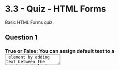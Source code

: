 # 3.3 - Quiz - HTML Forms
Basic HTML Forms quiz.

## Question 1

### True or False: You can assign default text to a <textarea> element by adding text between the opening and closing <textarea> tags.

- a. true    

- b. false

## Question 2

### What attribute should you add to a <input> element if you want to ensure that users provide a response?

- a. min    

- b. pattern

- c. maxlength

- d. required   

## Question 3

### What is a benefit of implementing client-side validation?

- a. It speeds up the browser for a better user experience.

- b. It allows you to select what browsers can load your site.

- c. It saves us time from having to send information to the server and wait for the server to respond.   

- d. Client-side validation creates a fake server to check user-provided data.

## Question 4

### What is an appropriate scenario for using an <input> element with the type set to "radio"?

- a. When you want users to type in a combination of numbers and characters.

- b. When you want to present users with multiple options and have them choose ANY amount they want.

- c. When you want to hone in on a specific frequency known to the server.

- d. When you want to present users with multiple options and have them choose ONLY ONE.    

## Question 5

### How are radio buttons different from checkboxes?

- a. There is no difference, both are used interchangeably.

- b. Radio buttons cannot be inserted into a form, but checkboxes can.

- c. You can select multiple checkboxes but only one radio button.   

- d. Checkboxes can have labels but radio buttons cannot.

## Question 6

### Why does the code provided not create a working <datalist> element?
```
<form action="/quiz.html" method="POST">
  <label for="choice">What's wrong with this code?</label>
  <input id="choice" type="text" name="find-the-answer">
  <datalist id="menu-options">
      <option value="one"></option>
      <option value="two"></option>
      <option value="three"></option>
  </datalist>
</form>
```
- a. The ordering of the ```<input>```‘s attributes is not correct.

- b. The ```<input>```‘s ```type``` attribute should be set to ```"datalist"```.

- c. The ```<input>``` doesn’t have a list attribute to associate itself with the ```<datalist>```.   

- d. There are not enough options in the ```<datalist>``` element to filter through.

## Question 7

### What is a benefit of using the <label> element?

- a. Clicking on the ```<label>``` element clears the value of the ```<input>``` element.

- b. The ```<label>``` element will autofill the field of the associated ```<input>``` element.

- c. Clicking on the ```<label>``` element will focus on the text field of the associated ```<input>``` element.   

- d. The ```<label>``` element validates the value of the ```<input>``` element. 

## Question 8

### Based on the code provided, why will the information from the first ```<input>``` element NOT be sent to ```/processing.html``` when the form is submitted?
```
<form action="/processing.html" method="GET">
  <input type="text" id="username">
  <input type="submit" value="submit"> 
</form>
```
- a. The first ```<input>``` element is missing a ```<label>```.

- b. The ```<form>``` element is missing a submit button.

- c. The first ```<input>``` element does not render properly.

- d. The first ```<input>``` element is missing the name attribute which omits the ```<input>```‘s information.  

## Question 9

### How can we render a dropdown list in a <form>?

- a. Create a ```<div>``` and add multiple ```<input>``` elements with set values.

- b. Add an ```<input>``` element and set the type attribute to "dropdown" and nesting ```<option>```s inside.  

- c. Add a ```<select>``` element with ```<option>``` elements nested inside.

- d. Create a ```<dropdown>``` element and set multiple values in the opening ```<dropdown>``` tag.

## Question 10

### What is rendered on the web page as a result of the code provided?
```
<form action="/processing.html" method="GET">
  <label for="mystery">What gets rendered?</label>
  <input type="range" id="mystery" name="mystery" min="0" max="100" step="10">
</form>
 ```
- a. A form containing a text field which accepts any number from 0 to 100.

- b. A text field that contains the words "mystery" which can be changed to either "0" or "100".

- c. A form that is completely empty except for the submit button.   

- d. A form containing a slider that has a maximum value of 100, a minimum of 0 and moves in steps of 10.  